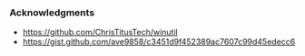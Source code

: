### Acknowledgments

- https://github.com/ChrisTitusTech/winutil
- https://gist.github.com/ave9858/c3451d9f452389ac7607c99d45edecc6

